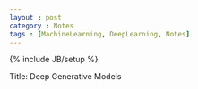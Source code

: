 ```yaml
---
layout : post
category : Notes
tags : [MachineLearning, DeepLearning, Notes]
---
```


{% include JB/setup %}

Title: Deep Generative Models


